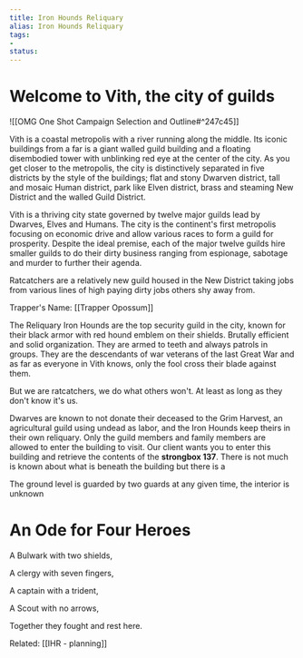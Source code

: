 ```yaml
---
title: Iron Hounds Reliquary
alias: Iron Hounds Reliquary
tags:
- 
status:
---
```


# Welcome to Vith, the city of guilds
![[OMG One Shot Campaign Selection and Outline#^247c45]]

Vith is a coastal metropolis with a river running along the middle. Its iconic buildings from a far is a giant walled guild building and  a floating disembodied tower with unblinking red eye at the center of the city. As you get closer to the metropolis, the city is distinctively separated in five districts by the style of the buildings; flat and stony Dwarven district, tall and mosaic Human district, park like Elven district, brass and steaming New District and the walled Guild District.

Vith is a thriving city state governed by twelve major guilds lead by Dwarves, Elves and Humans. The city is the continent's first metropolis focusing on economic drive and allow various races to form a guild for prosperity. Despite the ideal premise, each of the major twelve guilds hire smaller guilds to do their dirty business ranging from espionage, sabotage and murder to further their agenda.

Ratcatchers are a relatively new guild housed in the New District taking jobs from various lines of high paying dirty jobs others shy away from. 

Trapper's Name: [[Trapper Opossum]]

The Reliquary
Iron Hounds are the top security guild in the city, known for their black armor with red hound emblem on their shields. Brutally efficient and solid organization. They are armed to teeth and always patrols in groups. They are the descendants of war veterans of the last Great War and as far as everyone in Vith knows, only the fool cross their blade against them.

But we are ratcatchers, we do what others won't. At least as long as they don't know it's us. 

Dwarves are known to not donate their deceased to the Grim Harvest, an agricultural guild using undead as labor, and the Iron Hounds keep theirs in their own reliquary. Only the guild members and family members are allowed to enter the building to visit. Our client wants you to enter this building and retrieve the contents of the **strongbox 137**. There is not much is known about what is beneath the building but there is a 

The ground level is guarded by two guards at any given time, the interior is unknown

# An Ode for Four Heroes
A Bulwark with two shields,

A clergy with seven fingers,

A captain with a trident,

A Scout with no arrows,

Together they fought and rest here.


Related: [[IHR - planning]]